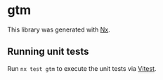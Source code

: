 # gtm

This library was generated with [Nx](https://nx.dev).

## Running unit tests

Run `nx test gtm` to execute the unit tests via [Vitest](https://vitest.dev/).
